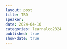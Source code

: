 ```yaml
---
layout: post
title: TBD
speaker:  
date: 2024-04-10
categories: learnalco2324
published: true
show-date: true
---
```

